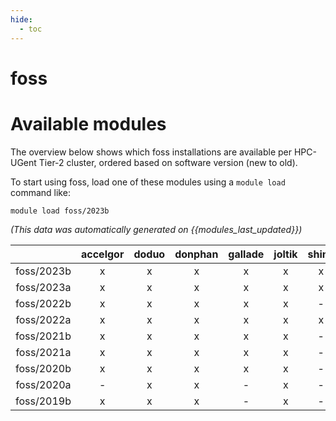 ```yaml
---
hide:
  - toc
---
```


foss
====

# Available modules


The overview below shows which foss installations are available per HPC-UGent Tier-2 cluster, ordered based on software version (new to old).

To start using foss, load one of these modules using a `module load` command like:

```shell
module load foss/2023b
```

*(This data was automatically generated on {{modules_last_updated}})*  

| |accelgor|doduo|donphan|gallade|joltik|shinx|skitty|
| :---: | :---: | :---: | :---: | :---: | :---: | :---: | :---: |
|foss/2023b|x|x|x|x|x|x|x|
|foss/2023a|x|x|x|x|x|x|x|
|foss/2022b|x|x|x|x|x|-|-|
|foss/2022a|x|x|x|x|x|x|-|
|foss/2021b|x|x|x|x|x|-|-|
|foss/2021a|x|x|x|x|x|-|-|
|foss/2020b|x|x|x|x|x|-|-|
|foss/2020a|-|x|x|-|x|-|-|
|foss/2019b|x|x|x|-|x|-|-|
